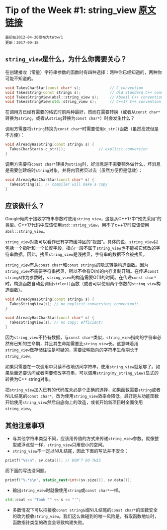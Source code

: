 # Tip of the Week #1: string_view [原文链接](https://abseil.io/tips/1)
```
最初在2012-04-20发布为totw/1
更新：2017-09-18
```
## `string_view`是什么，为什么你需要关心？
在创建接收（常量）字符串参数的函数时有四种选择：两种你已经知道的，两种你可能不知道的。
```cpp
void TakesCharStar(const char* s);             // C convention
void TakesString(const string& s);             // Old Standard C++ convention
void TakesStringView(absl::string_view s);     // Abseil C++ convention
void TakesStringView(std::string_view s);      // C++17 C++ convention
```
在调用方已经有需要的格式时前两种最好，然而在需要转换（或者从`const char*`转换为`string`，或者从`string`转换为`const char*`）时会发生什么？

调用方需要将`string`转换为`const char*`时需要使用`c_str()`函数（虽然高效但是不方便）：
```cpp
void AlreadyHasString(const string& s) {
  TakesCharStar(s.c_str());               // explicit conversion
}

```
调用方需要将`const char*`转换为`string`时，好消息是不需要额外做什么，坏消息是需要创建临时`string`对象，并将内容拷贝过去（虽然方便但是低效）：
```cpp
void AlreadyHasCharStar(const char* s) {
  TakesString(s); // compiler will make a copy
}
```

## 应该做什么？
Google倾向于接收字符串参数时使用`string_view`，这是从C++17中“预先采用”的类型。C++17代码中应该使用`std::string_view`，用不了c++17时应该使用`absl::string_view`。

`string_view`对象可以看作已有字符缓冲区的“视图”。具体的说，`string_view`只包括一个指针和一个长度字段，指向一段不属于`string_view`也不能被它修改的字符串数据。因此，拷贝`string_view`是浅拷贝，字符串的数据不会被拷贝。

`string_view`有从`const char*`和`const string&`的隐式转换构造函数。因为`string_view`不需要字符串拷贝，所以不会有O(n)的内存复制开销。在传递`const string&`作为参数时，`string_view`的构造需要O(1)的时间。在传递`const char*`时，构造函数自动会调用`strlen()`函数（或者可以使用两个参数的`string_view`构造函数）。

```cpp
void AlreadyHasString(const string& s) {
  TakesStringView(s); // no explicit conversion; convenient!
}

void AlreadyHasCharStar(const char* s) {
  TakesStringView(s); // no copy; efficient!
}
```
因为`string_view`不持有数据，与`const char*`类似，`string_view`指向的字符串必然有已知的生命期，并且其生命期需要比`string_view`长。这意味着用`string_view`做存储往往是可疑的，需要证明指向的字符串生命期长于`string_view`。

如果只需要在一次调用中只读不改地访问字符串，使用`string_view`就足够了。如果后面还要访问或者需要修改字符串，可以调用`string(my_string_view)`显式的转换为C++ string对象。

把`string_view`加入已有的代码库未必是个正确的选择，如果函数需要`string`或者NUL结尾的`const char*`，改为使用`string_view`效率会降低。最好是从功能函数开始使用`string_view`然后自底向上的改造，或者开始新项目时全面使用`string_view`。

## 其他注意事项
* 与其他字符串类型不同，应该用传值的方式来传递`string_view`参数。就像整型或浮点型一样，`string_view`只用很小的空间。
* `string_view`不一定以NUL结尾，因此下面的写法并不安全：
```cpp
printf("%s\n", sv.data()); // DON’T DO THIS
```
而下面的写法没问题。
```cpp
printf("%.*s\n", static_cast<int>(sv.size()), sv.data());
```
* 输出`string_view`时就像使用`string`或`const char*`一样。
```cpp
std::cout << "Took '" << s << "'";
```
* 多数情况下可以把接收`const string&`或NUL结尾的`const char*`的函数安全的改为接收`string_view`。我们这么做碰到的唯一风险是，有取函数地址时，函数指针类型的改变会导致构建失败。
